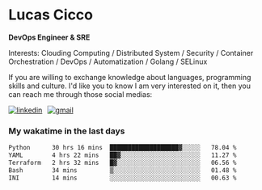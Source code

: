 # Lucas Cicco

**DevOps Engineer & SRE**

Interests: Clouding Computing / Distributed System / Security / Container Orchestration / DevOps / Automatization / Golang / SELinux

If you are willing to exchange knowledge about languages, programming skills and culture. I'd like you to know I am very interested on it, then you can reach me through those social medias:

<div style="display: flex; align-items: center; gap: 10px;">
  <a href="https://www.linkedin.com/in/lucas-vitor-de-cicco" target="_blank">
    <img
      src="https://img.shields.io/badge/-LinkedIn-%230077B5?style=for-the-badge&logo=linkedin&logoColor=white"
      alt="linkedin"
      target="_blank" 
    />
  </a>
  <a href="mailto:lucasvitorx1@gmail.com">
      <img
        src="https://img.shields.io/badge/-Gmail-%23333?style=for-the-badge&logo=gmail&logoColor=white"
        alt="gmail"
        target="_blank"
      />
  </a>
</div>

### My wakatime in the last days

<!--START_SECTION:waka-->

```txt
Python      30 hrs 16 mins  ███████████████████▓░░░░░   78.04 %
YAML        4 hrs 22 mins   ██▓░░░░░░░░░░░░░░░░░░░░░░   11.27 %
Terraform   2 hrs 32 mins   █▓░░░░░░░░░░░░░░░░░░░░░░░   06.56 %
Bash        34 mins         ▒░░░░░░░░░░░░░░░░░░░░░░░░   01.48 %
INI         14 mins         ░░░░░░░░░░░░░░░░░░░░░░░░░   00.63 %
```

<!--END_SECTION:waka-->
